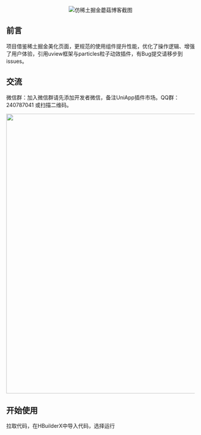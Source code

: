 <p style="text-align: center;"><img src="https://s3.bmp.ovh/imgs/2022/02/d0776b3bd128eaa7.png" alt="仿稀土掘金蘑菇博客截图"></img></p>

## 前言
项目借鉴稀土掘金美化页面，更规范的使用组件提升性能，优化了操作逻辑、增强了用户体验，引用uview框架与particles粒子动效插件，有Bug提交请移步到issues。

## 交流
微信群：加入微信群请先添加开发者微信，备注UniApp插件市场。QQ群：240787041 或扫描二维码。
<p style="text-align: center;"><img src="https://image.weilanwl.com/colorui/githubQrcode.jpg" alt="" style="max-width:100%;" width="748"></p>				  
 
## 开始使用

拉取代码，在HBuilderX中导入代码，选择运行
